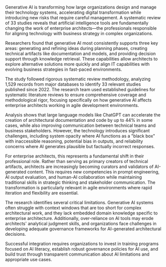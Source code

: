 Generative AI is transforming how large organizations design and manage their technology systems, accelerating digital transformation while introducing new risks that require careful management. A systematic review of 33 studies reveals that artificial intelligence tools are fundamentally changing the work of enterprise architects—the professionals responsible for aligning technology with business strategy in complex organizations.

Researchers found that generative AI most consistently supports three key areas: generating and refining ideas during planning phases, creating technical artifacts like documentation and models, and providing decision support through knowledge retrieval. These capabilities allow architects to explore alternative solutions more quickly and align IT capabilities with evolving business strategies in fast-paced environments.


The study followed rigorous systematic review methodology, analyzing 1,529 records from major databases to identify 33 relevant studies published since 2022. The research team used established guidelines for systematic literature reviews to ensure comprehensive coverage and methodological rigor, focusing specifically on how generative AI affects enterprise architects working in agile development environments.


Analysis shows that large language models like ChatGPT can accelerate the creation of architectural documentation and code by up to 44% in some cases, while also improving communication between technical teams and business stakeholders. However, the technology introduces significant challenges, including system opacity where AI functions as a "black box" with inaccessible reasoning, potential bias in outputs, and reliability concerns where AI generates plausible but factually incorrect responses.


For enterprise architects, this represents a fundamental shift in their professional role. Rather than serving as primary creators of technical artifacts, architects are increasingly becoming curators and validators of AI-generated content. This requires new competencies in prompt engineering, AI output evaluation, and human-AI collaboration while maintaining traditional skills in strategic thinking and stakeholder communication. The transformation is particularly relevant in agile environments where rapid iteration and flexibility are essential.


The research identifies several critical limitations. Generative AI systems often struggle with context windows that are too short for complex architectural work, and they lack embedded domain knowledge specific to enterprise architecture. Additionally, over-reliance on AI tools may erode architects' analytical judgment skills, and organizations face challenges in developing adequate governance frameworks for AI-generated architectural decisions.

Successful integration requires organizations to invest in training programs focused on AI literacy, establish robust governance policies for AI use, and build trust through transparent communication about AI limitations and appropriate use cases.